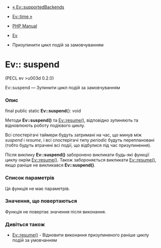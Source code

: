 - [« Ev::supportedBackends](ev.supportedbackends.md)
- [Ev::time »](ev.time.md)

- [PHP Manual](index.md)
- [Ev](class.ev.md)
- Призупинити цикл подій за замовчуванням

# Ev:: suspend

(PECL ev \>u003d 0.2.0)

Ev::suspend — Зупинити цикл подій за замовчуванням

### Опис

final public static **Ev::suspend**(): void

Методи **Ev::suspend()** та [Ev::resume()](ev.resume.md),
відповідно зупиняють та відновлюють роботу подієвого циклу.

Всі спостерігачі таймери будуть затримані на час, що минув між
*suspend* і *resume*, і всі спостерігачі типу *periodic* будуть
переплановані (тобто будуть втрачені всі події, що відбулися
під час призупинення).

Після виклику **Ev::suspend()** заборонено викликати будь-які функції циклу
окрім [Ev::resume()](ev.resume.md). Також забороняється викликати
[Ev::resume()](ev.resume.md), якщо раніше не викликався
**Ev::suspend()**.

### Список параметрів

Ця функція не має параметрів.

### Значення, що повертаються

Функція не повертає значення після виконання.

### Дивіться також

- [Ev::resume()](ev.resume.md) - Відновити виконання
призупиненого раніше циклу подій за умовчанням
